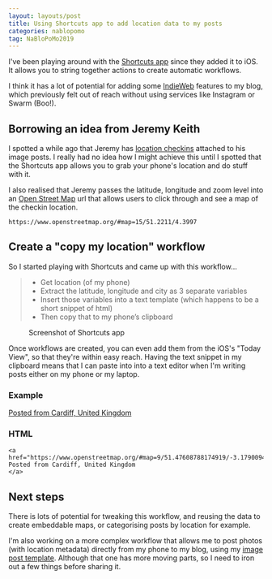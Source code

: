 ```yaml
---
layout: layouts/post
title: Using Shortcuts app to add location data to my posts
categories: nablopomo
tag: NaBloPoMo2019
---
```


I've been playing around with the [Shortcuts app](https://apps.apple.com/us/app/shortcuts/id915249334) since they added it to iOS. It allows you to string together actions to create automatic workflows.

I think it has a lot of potential for adding some [IndieWeb](https://indieweb.org/) features to my blog, which previously felt out of reach without using services like Instagram or Swarm (Boo!).

## Borrowing an idea from Jeremy Keith

I spotted a while ago that Jeremy has [location checkins](https://adactio.com/notes/16026) attached to his image posts. I really had no idea how I might achieve this until I spotted that the Shortcuts app allows you to grab your phone's location and do stuff with it.

I also realised that Jeremy passes the latitude, longitude and zoom level into an [Open Street Map](https://www.openstreetmap.org/) url that allows users to click through and see a map of the checkin location.

```
https://www.openstreetmap.org/#map=15/51.2211/4.3997
```

## Create a "copy my location" workflow

So I started playing with Shortcuts and came up with this workflow…

<blockquote id="workflow">
  <ul>
    <li>Get location (of my phone)</li>
    <li>Extract the latitude, longitude and city as 3 separate variables</li>
    <li>Insert those variables into a text template (which happens to be a short snippet of html)</li>
    <li>Then copy that to my phone’s clipboard</li>
  </ul>
</blockquote>

<figure class="width-50" aria-describedby="workflow">
  <img src="/images/copy-location-shortcuts.png" alt="">
  <figcaption class="text-small">
    Screenshot of Shortcuts app
  </figcaption>
</figure>

Once workflows are created, you can even add them from the iOS's "Today View", so that they're within easy reach. Having the text snippet in my clipboard means that I can paste into into a text editor when I'm writing posts either on my phone or my laptop.

### Example

<a href="https://www.openstreetmap.org/#map=9/51.47608788174919/-3.179009460568023">Posted from Cardiff, United Kingdom</a>

### HTML

```
<a href="https://www.openstreetmap.org/#map=9/51.47608788174919/-3.179009460568023">
Posted from Cardiff, United Kingdom
</a>
```

## Next steps

There is lots of potential for tweaking this workflow, and reusing the data to create embeddable maps, or categorising posts by location for example.

I'm also working on a more complex workflow that allows me to post photos (with location metadata) directly from my phone to my blog, using my [image post template](/blog/creating-the-image-post-layout/). Although that one has more moving parts, so I need to iron out a few things before sharing it.